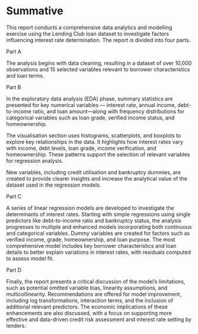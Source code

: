 # Summative

This report conducts a comprehensive data analytics and modelling exercise using the Lending Club loan dataset to investigate factors influencing interest rate determination. The report is divided into four parts.

Part A

The analysis begins with data cleaning, resulting in a dataset of over 10,000 observations and 15 selected variables relevant to borrower characteristics and loan terms. 

Part B

In the exploratory data analysis (EDA) phase, summary statistics are presented for key numerical variables — interest rate, annual income, debt-to-income ratio, and loan amount—along with frequency distributions for categorical variables such as loan grade, verified income status, and homeownership. 

The visualisation section uses histograms, scatterplots, and boxplots to explore key relationships in the data. It highlights how interest rates vary with income, debt levels, loan grade, income verification, and homeownership. These patterns support the selection of relevant variables for regression analysis.

New variables, including credit utilisation and bankruptcy dummies, are created to provide clearer insights and increase the analytical value of the dataset used in the regression models.

Part C

A series of linear regression models are developed to investigate the determinants of interest rates. Starting with simple regressions using single predictors like debt-to-income ratio and bankruptcy status, the analysis progresses to multiple and enhanced models incorporating both continuous and categorical variables. Dummy variables are created for factors such as verified income, grade, homeownership, and loan purpose. The most comprehensive model includes key borrower characteristics and loan details to better explain variations in interest rates, with residuals computed to assess model fit.

Part D

Finally, the report presents a critical discussion of the model’s limitations, such as potential omitted variable bias, linearity assumptions, and multicollinearity. Recommendations are offered for model improvement, including log transformations, interaction terms, and the inclusion of additional relevant predictors. The economic implications of these enhancements are also discussed, with a focus on supporting more effective and data-driven credit risk assessment and interest rate setting by lenders.
